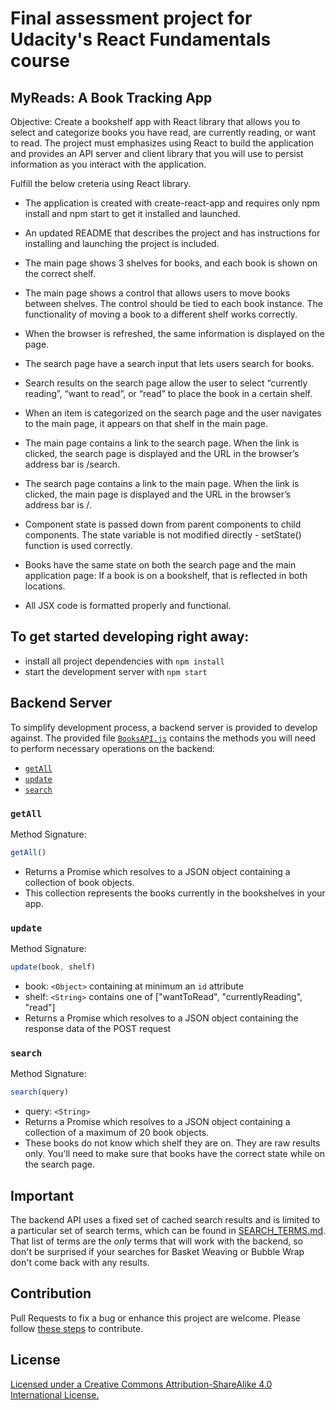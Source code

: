 #  Final assessment project for Udacity's React Fundamentals course

## MyReads: A Book Tracking App

Objective: Create a bookshelf app with React library that allows you to select and categorize books you have read, are currently reading, or want to read. The project must emphasizes using React to build the application and provides an API server and client library that you will use to persist information as you interact with the application.

Fulfill the below creteria using React library.

+ The application is created with create-react-app and requires only npm install and npm start to get it installed and launched.

+ An updated README that describes the project and has instructions for installing and launching the project is included.

+ The main page shows 3 shelves for books, and each book is shown on the correct shelf.

+ The main page shows a control that allows users to move books between shelves. The control should be tied to each book instance. The functionality of moving a book to a different shelf works correctly.

+ When the browser is refreshed, the same information is displayed on the page.

+ The search page have a search input that lets users search for books.

+ Search results on the search page allow the user to select “currently reading”, “want to read”, or “read” to place the book in a certain shelf.

+ When an item is categorized on the search page and the user navigates to the main page, it appears on that shelf in the main page.

+ The main page contains a link to the search page. When the link is clicked, the search page is displayed and the URL in the browser’s address bar is /search.

+ The search page contains a link to the main page. When the link is clicked, the main page is displayed and the URL in the browser’s address bar is /.

+ Component state is passed down from parent components to child components. The state variable is not modified directly - setState() function is used correctly.

+ Books have the same state on both the search page and the main application page: If a book is on a bookshelf, that is reflected in both locations.

+ All JSX code is formatted properly and functional.


## To get started developing right away:

* install all project dependencies with `npm install`
* start the development server with `npm start`


## Backend Server

To simplify development process, a backend server is provided to develop against. The provided file [`BooksAPI.js`](src/BooksAPI.js) contains the methods you will need to perform necessary operations on the backend:

* [`getAll`](#getall)
* [`update`](#update)
* [`search`](#search)

### `getAll`

Method Signature:

```js
getAll()
```

* Returns a Promise which resolves to a JSON object containing a collection of book objects.
* This collection represents the books currently in the bookshelves in your app.

### `update`

Method Signature:

```js
update(book, shelf)
```

* book: `<Object>` containing at minimum an `id` attribute
* shelf: `<String>` contains one of ["wantToRead", "currentlyReading", "read"]
* Returns a Promise which resolves to a JSON object containing the response data of the POST request

### `search`

Method Signature:

```js
search(query)
```

* query: `<String>`
* Returns a Promise which resolves to a JSON object containing a collection of a maximum of 20 book objects.
* These books do not know which shelf they are on. They are raw results only. You'll need to make sure that books have the correct state while on the search page.

## Important
The backend API uses a fixed set of cached search results and is limited to a particular set of search terms, which can be found in [SEARCH_TERMS.md](SEARCH_TERMS.md). That list of terms are the _only_ terms that will work with the backend, so don't be surprised if your searches for Basket Weaving or Bubble Wrap don't come back with any results.

## Contribution

Pull Requests to fix a bug or enhance this project are welcome. Please follow [these steps](CONTRIBUTING.md) to contribute.

## License

[Licensed under a Creative Commons Attribution-ShareAlike 4.0 International License.](https://creativecommons.org/licenses/by-sa/4.0/)

